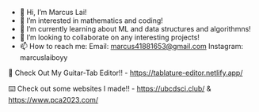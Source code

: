 - 👋 Hi, I’m Marcus Lai!
- 👀 I’m interested in mathematics and coding!
- 🌱 I’m currently learning about ML and data structures and algorithmns!
- 💞️ I’m looking to collaborate on any interesting projects!
- 📫 How to reach me: 
Email: marcus41881653@gmail.com
Instagram: marcuslaiboyy

🎸 Check Out My Guitar-Tab Editor!! - https://tablature-editor.netlify.app/

⌨️ Check out some websites I made!! - https://ubcdsci.club/ & https://www.pca2023.com/

